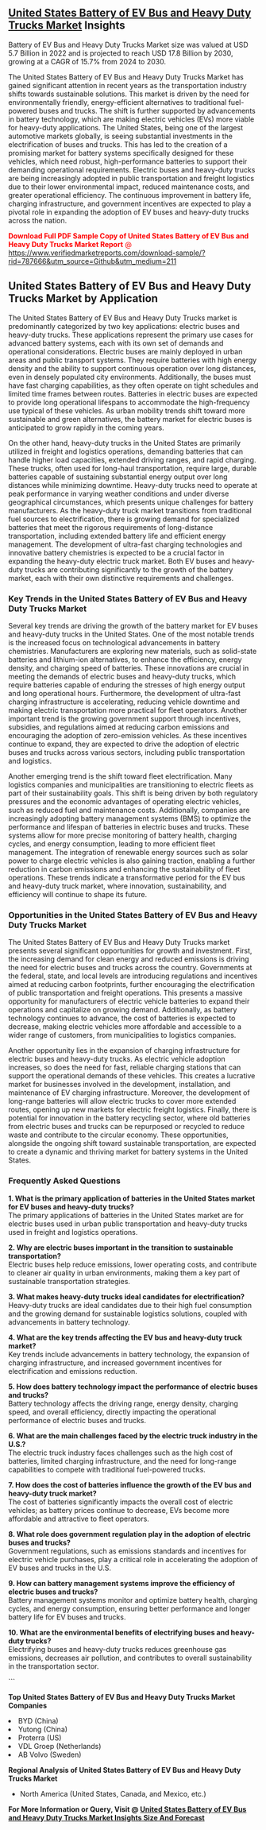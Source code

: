 <h2><a href="https://www.verifiedmarketreports.com/download-sample/?rid=787666&amp;utm_source=Github&amp;utm_medium=211" target="_blank">United States Battery of EV Bus and Heavy Duty Trucks Market</a> Insights</h2><p>Battery of EV Bus and Heavy Duty Trucks Market size was valued at USD 5.7 Billion in 2022 and is projected to reach USD 17.8 Billion by 2030, growing at a CAGR of 15.7% from 2024 to 2030.</p><p><p>The United States Battery of EV Bus and Heavy Duty Trucks Market has gained significant attention in recent years as the transportation industry shifts towards sustainable solutions. This market is driven by the need for environmentally friendly, energy-efficient alternatives to traditional fuel-powered buses and trucks. The shift is further supported by advancements in battery technology, which are making electric vehicles (EVs) more viable for heavy-duty applications. The United States, being one of the largest automotive markets globally, is seeing substantial investments in the electrification of buses and trucks. This has led to the creation of a promising market for battery systems specifically designed for these vehicles, which need robust, high-performance batteries to support their demanding operational requirements. Electric buses and heavy-duty trucks are being increasingly adopted in public transportation and freight logistics due to their lower environmental impact, reduced maintenance costs, and greater operational efficiency. The continuous improvement in battery life, charging infrastructure, and government incentives are expected to play a pivotal role in expanding the adoption of EV buses and heavy-duty trucks across the nation. <p><span class=""><span style="color: #ff0000;"><strong>Download Full PDF Sample Copy of United States Battery of EV Bus and Heavy Duty Trucks Market Report</strong> @ </span><a href="https://www.verifiedmarketreports.com/download-sample/?rid=787666&amp;utm_source=Github&amp;utm_medium=211" target="_blank">https://www.verifiedmarketreports.com/download-sample/?rid=787666&amp;utm_source=Github&amp;utm_medium=211</a></span></p></p><h2>United States Battery of EV Bus and Heavy Duty Trucks Market by Application</h2><p>The United States Battery of EV Bus and Heavy Duty Trucks market is predominantly categorized by two key applications: electric buses and heavy-duty trucks. These applications represent the primary use cases for advanced battery systems, each with its own set of demands and operational considerations. Electric buses are mainly deployed in urban areas and public transport systems. They require batteries with high energy density and the ability to support continuous operation over long distances, even in densely populated city environments. Additionally, the buses must have fast charging capabilities, as they often operate on tight schedules and limited time frames between routes. Batteries in electric buses are expected to provide long operational lifespans to accommodate the high-frequency use typical of these vehicles. As urban mobility trends shift toward more sustainable and green alternatives, the battery market for electric buses is anticipated to grow rapidly in the coming years. <p>On the other hand, heavy-duty trucks in the United States are primarily utilized in freight and logistics operations, demanding batteries that can handle higher load capacities, extended driving ranges, and rapid charging. These trucks, often used for long-haul transportation, require large, durable batteries capable of sustaining substantial energy output over long distances while minimizing downtime. Heavy-duty trucks need to operate at peak performance in varying weather conditions and under diverse geographical circumstances, which presents unique challenges for battery manufacturers. As the heavy-duty truck market transitions from traditional fuel sources to electrification, there is growing demand for specialized batteries that meet the rigorous requirements of long-distance transportation, including extended battery life and efficient energy management. The development of ultra-fast charging technologies and innovative battery chemistries is expected to be a crucial factor in expanding the heavy-duty electric truck market. Both EV buses and heavy-duty trucks are contributing significantly to the growth of the battery market, each with their own distinctive requirements and challenges. <h3>Key Trends in the United States Battery of EV Bus and Heavy Duty Trucks Market</h3><p>Several key trends are driving the growth of the battery market for EV buses and heavy-duty trucks in the United States. One of the most notable trends is the increased focus on technological advancements in battery chemistries. Manufacturers are exploring new materials, such as solid-state batteries and lithium-ion alternatives, to enhance the efficiency, energy density, and charging speed of batteries. These innovations are crucial in meeting the demands of electric buses and heavy-duty trucks, which require batteries capable of enduring the stresses of high energy output and long operational hours. Furthermore, the development of ultra-fast charging infrastructure is accelerating, reducing vehicle downtime and making electric transportation more practical for fleet operators. Another important trend is the growing government support through incentives, subsidies, and regulations aimed at reducing carbon emissions and encouraging the adoption of zero-emission vehicles. As these incentives continue to expand, they are expected to drive the adoption of electric buses and trucks across various sectors, including public transportation and logistics. <p>Another emerging trend is the shift toward fleet electrification. Many logistics companies and municipalities are transitioning to electric fleets as part of their sustainability goals. This shift is being driven by both regulatory pressures and the economic advantages of operating electric vehicles, such as reduced fuel and maintenance costs. Additionally, companies are increasingly adopting battery management systems (BMS) to optimize the performance and lifespan of batteries in electric buses and trucks. These systems allow for more precise monitoring of battery health, charging cycles, and energy consumption, leading to more efficient fleet management. The integration of renewable energy sources such as solar power to charge electric vehicles is also gaining traction, enabling a further reduction in carbon emissions and enhancing the sustainability of fleet operations. These trends indicate a transformative period for the EV bus and heavy-duty truck market, where innovation, sustainability, and efficiency will continue to shape its future. <h3>Opportunities in the United States Battery of EV Bus and Heavy Duty Trucks Market</h3><p>The United States Battery of EV Bus and Heavy Duty Trucks market presents several significant opportunities for growth and investment. First, the increasing demand for clean energy and reduced emissions is driving the need for electric buses and trucks across the country. Governments at the federal, state, and local levels are introducing regulations and incentives aimed at reducing carbon footprints, further encouraging the electrification of public transportation and freight operations. This presents a massive opportunity for manufacturers of electric vehicle batteries to expand their operations and capitalize on growing demand. Additionally, as battery technology continues to advance, the cost of batteries is expected to decrease, making electric vehicles more affordable and accessible to a wider range of customers, from municipalities to logistics companies. <p>Another opportunity lies in the expansion of charging infrastructure for electric buses and heavy-duty trucks. As electric vehicle adoption increases, so does the need for fast, reliable charging stations that can support the operational demands of these vehicles. This creates a lucrative market for businesses involved in the development, installation, and maintenance of EV charging infrastructure. Moreover, the development of long-range batteries will allow electric trucks to cover more extended routes, opening up new markets for electric freight logistics. Finally, there is potential for innovation in the battery recycling sector, where old batteries from electric buses and trucks can be repurposed or recycled to reduce waste and contribute to the circular economy. These opportunities, alongside the ongoing shift toward sustainable transportation, are expected to create a dynamic and thriving market for battery systems in the United States.<h3>Frequently Asked Questions</h3><p><strong>1. What is the primary application of batteries in the United States market for EV buses and heavy-duty trucks?</strong><br> The primary applications of batteries in the United States market are for electric buses used in urban public transportation and heavy-duty trucks used in freight and logistics operations.</p><p><strong>2. Why are electric buses important in the transition to sustainable transportation?</strong><br> Electric buses help reduce emissions, lower operating costs, and contribute to cleaner air quality in urban environments, making them a key part of sustainable transportation strategies.</p><p><strong>3. What makes heavy-duty trucks ideal candidates for electrification?</strong><br> Heavy-duty trucks are ideal candidates due to their high fuel consumption and the growing demand for sustainable logistics solutions, coupled with advancements in battery technology.</p><p><strong>4. What are the key trends affecting the EV bus and heavy-duty truck market?</strong><br> Key trends include advancements in battery technology, the expansion of charging infrastructure, and increased government incentives for electrification and emissions reduction.</p><p><strong>5. How does battery technology impact the performance of electric buses and trucks?</strong><br> Battery technology affects the driving range, energy density, charging speed, and overall efficiency, directly impacting the operational performance of electric buses and trucks.</p><p><strong>6. What are the main challenges faced by the electric truck industry in the U.S.?</strong><br> The electric truck industry faces challenges such as the high cost of batteries, limited charging infrastructure, and the need for long-range capabilities to compete with traditional fuel-powered trucks.</p><p><strong>7. How does the cost of batteries influence the growth of the EV bus and heavy-duty truck market?</strong><br> The cost of batteries significantly impacts the overall cost of electric vehicles; as battery prices continue to decrease, EVs become more affordable and attractive to fleet operators.</p><p><strong>8. What role does government regulation play in the adoption of electric buses and trucks?</strong><br> Government regulations, such as emissions standards and incentives for electric vehicle purchases, play a critical role in accelerating the adoption of EV buses and trucks in the U.S.</p><p><strong>9. How can battery management systems improve the efficiency of electric buses and trucks?</strong><br> Battery management systems monitor and optimize battery health, charging cycles, and energy consumption, ensuring better performance and longer battery life for EV buses and trucks.</p><p><strong>10. What are the environmental benefits of electrifying buses and heavy-duty trucks?</strong><br> Electrifying buses and heavy-duty trucks reduces greenhouse gas emissions, decreases air pollution, and contributes to overall sustainability in the transportation sector.</p>```</p><p><strong>Top United States Battery of EV Bus and Heavy Duty Trucks Market Companies</strong></p><div data-test-id=""><p><li>BYD (China)</li><li> Yutong (China)</li><li> Proterra (US)</li><li> VDL Groep (Netherlands)</li><li> AB Volvo (Sweden)</li></p><div><strong>Regional Analysis of&nbsp;United States Battery of EV Bus and Heavy Duty Trucks Market</strong></div><ul><li dir="ltr"><p dir="ltr">North America&nbsp;(United States, Canada, and Mexico, etc.)</p></li></ul><p><strong>For More Information or Query, Visit @&nbsp;</strong><strong><a href="https://www.verifiedmarketreports.com/product/battery-of-ev-bus-and-heavy-duty-trucks-market/?utm_source=Github&amp;utm_medium=211" target="_blank">United States Battery of EV Bus and Heavy Duty Trucks Market Insights Size And Forecast</a></strong></p></div>
